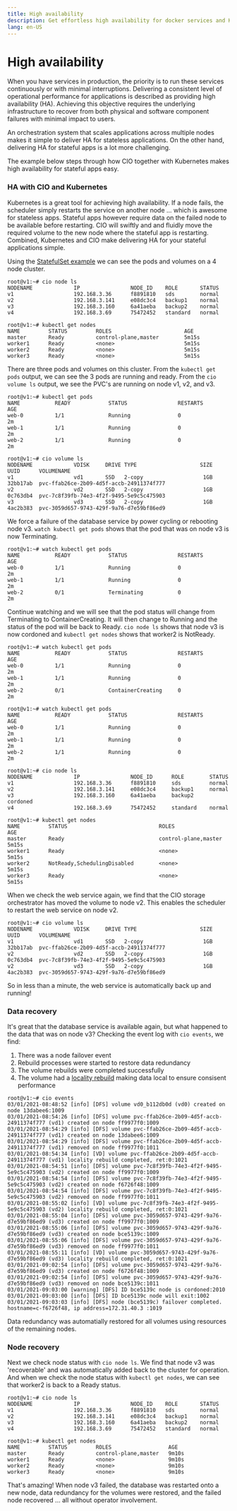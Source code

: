 ```yaml
---
title: High availability
description: Get effortless high availability for docker services and Kubernetes pods with Storidge
lang: en-US
---
```


# High availability

When you have services in production, the priority is to run these services continuously or with minimal interruptions. Delivering a consistent level of operational performance for applications is described as providing high availability (HA). Achieving this objective requires the underlying infrastructure to recover from both physical and software component failures with minimal impact to users.

An orchestration system that scales applications across multiple nodes makes it simple to deliver HA for stateless applications. On the other hand, delivering HA for stateful apps is a lot more challenging.

The example below steps through how CIO together with Kubernetes makes high availability for stateful apps easy.

<h3>HA with CIO and Kubernetes</h3>

Kubernetes is a great tool for achieving high availability. If a node fails, the scheduler simply restarts the service on another node ... which is awesome for stateless apps. Stateful apps however require data on the failed node to be available before restarting. CIO will swiftly and and fluidly move the required volume to the new node where the stateful app is restarting. Combined, Kubernetes and CIO make delivering HA for your stateful applications simple.

Using the [StatefulSet example](https://docs.storidge.com/kubernetes_storage/stateful_set.html) we can see the pods and volumes on a 4 node cluster.

```
root@v1:~# cio node ls
NODENAME             IP                NODE_ID    ROLE       STATUS
v1                   192.168.3.36      f8891810   sds        normal
v2                   192.168.3.141     e08dc3c4   backup1    normal
v3                   192.168.3.160     6a41aeba   backup2    normal
v4                   192.168.3.69      75472452   standard   normal

root@v1:~# kubectl get nodes
NAME         STATUS     	ROLES                  		AGE     
master	     Ready   		control-plane,master   		5m15s   
worker1  	 Ready   		<none>                 		5m15s   
worker2      Ready   		<none>                 		5m15s   
worker3      Ready   		<none>                 		5m15s   

```

There are three pods and volumes on this cluster. From the `kubectl get pods` output, we can see the 3 pods are running and ready. From the `cio volume ls` output, we see the PVC's are running on node v1, v2, and v3.
```
root@v1:~# kubectl get pods
NAME           READY            STATUS                RESTARTS            AGE                        
web-0		   1/1				Running				  0					  2m
web-1		   1/1				Running 			  0					  2m
web-2		   1/1				Running  			  0					  2m

root@v1:~# cio volume ls
NODENAME             VDISK     DRIVE TYPE                    SIZE  UUID      VOLUMENAME
v1  	             vd1       SSD   2-copy                   1GB  32bb17ab  pvc-ffab26ce-2b09-4d5f-accb-24911374f777
v2                   vd2       SSD   2-copy                   1GB  0c763db4  pvc-7c8f39fb-74e3-4f2f-9495-5e9c5c475903
v3                   vd3       SSD   2-copy                   1GB  4ac2b383  pvc-3059d657-9743-429f-9a76-d7e59bf86ed9

```

We force a failure of the database service by power cycling or rebooting node v3. `watch kubectl get pods` shows that the pod that was on node v3 is now Terminating.
```
root@v1:~# watch kubectl get pods
NAME           READY            STATUS                RESTARTS            AGE                        
web-0		   1/1				Running				  0					  2m
web-1		   1/1				Running 			  0					  2m
web-2		   0/1				Terminating  		  0					  2m

```

Continue watching and we will see that the pod status will change from Terminating to ContainerCreating. It will then change to Running and the status of the pod will be back to Ready. `cio node ls` shows that node v3 is now cordoned and `kubectl get nodes` shows that worker2 is NotReady.

```
root@v1:~# watch kubectl get pods
NAME           READY            STATUS                RESTARTS            AGE                        
web-0		   1/1				Running				  0					  2m
web-1		   1/1				Running 			  0					  2m
web-2		   0/1				ContainerCreating  	  0					  2m

root@v1:~# watch kubectl get pods
NAME           READY            STATUS                RESTARTS            AGE                        
web-0		   1/1				Running				  0					  2m
web-1		   1/1				Running 			  0					  2m
web-2		   1/1				Running  	  		  0					  2m

root@v1:~# cio node ls
NODENAME             IP                NODE_ID    	ROLE       	STATUS
v1                   192.168.3.36      f8891810   	sds        	normal
v2                   192.168.3.141     e08dc3c4   	backup1    	normal
v3                   192.168.3.160     6a41aeba   	backup2    	cordoned
v4                   192.168.3.69      75472452   	standard   	normal

root@v1:~# kubectl get nodes
NAME         STATUS     						ROLES                  AGE     
master	     Ready   							control-plane,master   5m15s   
worker1  	 Ready   							<none>                 5m15s   
worker2      NotReady,SchedulingDisabled   		<none>                 5m15s  
worker3      Ready   							<none>                 5m15s   

```

When we check the web service again, we find that the CIO storage orchestrator has moved the volume to node v2. This enables the scheduler to restart the web service on node v2.
```
root@v1:~# cio volume ls
NODENAME             VDISK     DRIVE TYPE                    SIZE  UUID      VOLUMENAME
v1  	             vd1       SSD   2-copy                   1GB  32bb17ab  pvc-ffab26ce-2b09-4d5f-accb-24911374f777
v2                   vd2       SSD   2-copy                   1GB  0c763db4  pvc-7c8f39fb-74e3-4f2f-9495-5e9c5c475903
v2                   vd3       SSD   2-copy                   1GB  4ac2b383  pvc-3059d657-9743-429f-9a76-d7e59bf86ed9

```

So in less than a minute, the web service is automatically back up and running!

<h3>Data recovery</h3>
It's great that the database service is available again, but what happened to the data that was on node v3? Checking the event log with <code>cio events</code>, we find:
<ol>
  <li>There was a node failover event</li>
  <li>Rebuild processes were started to restore data redundancy</li>
  <li>The volume rebuilds were completed successfully</li>
  <li>The volume had a <a href="https://storidge.com/blog/effortless-data-locality-with-storidge/">locality rebuild</a> making data local to ensure consisent performance</li>
</ol>

```
root@v1:~# cio events
03/01/2021-08:48:52 [info] [DFS] volume vd0_b112db0d (vd0) created on node 13dabee6:1009
03/01/2021-08:54:26 [info] [DFS] volume pvc-ffab26ce-2b09-4d5f-accb-24911374f777 (vd1) created on node ff9977f0:1009
03/01/2021-08:54:29 [info] [DFS] volume pvc-ffab26ce-2b09-4d5f-accb-24911374f777 (vd1) created on node 13dabee6:1009
03/01/2021-08:54:29 [info] [DFS] volume pvc-ffab26ce-2b09-4d5f-accb-24911374f777 (vd1) removed on node ff9977f0:1011
03/01/2021-08:54:34 [info] [VD] volume pvc-ffab26ce-2b09-4d5f-accb-24911374f777 (vd1) locality rebuild completed, ret:0:1021
03/01/2021-08:54:51 [info] [DFS] volume pvc-7c8f39fb-74e3-4f2f-9495-5e9c5c475903 (vd2) created on node ff9977f0:1009
03/01/2021-08:54:54 [info] [DFS] volume pvc-7c8f39fb-74e3-4f2f-9495-5e9c5c475903 (vd2) created on node f6726f48:1009
03/01/2021-08:54:54 [info] [DFS] volume pvc-7c8f39fb-74e3-4f2f-9495-5e9c5c475903 (vd2) removed on node ff9977f0:1011
03/01/2021-08:55:02 [info] [VD] volume pvc-7c8f39fb-74e3-4f2f-9495-5e9c5c475903 (vd2) locality rebuild completed, ret:0:1021
03/01/2021-08:55:04 [info] [DFS] volume pvc-3059d657-9743-429f-9a76-d7e59bf86ed9 (vd3) created on node ff9977f0:1009
03/01/2021-08:55:06 [info] [DFS] volume pvc-3059d657-9743-429f-9a76-d7e59bf86ed9 (vd3) created on node bce5139c:1009
03/01/2021-08:55:06 [info] [DFS] volume pvc-3059d657-9743-429f-9a76-d7e59bf86ed9 (vd3) removed on node ff9977f0:1011
03/01/2021-08:55:11 [info] [VD] volume pvc-3059d657-9743-429f-9a76-d7e59bf86ed9 (vd3) locality rebuild completed, ret:0:1021
03/01/2021-09:02:54 [info] [DFS] volume pvc-3059d657-9743-429f-9a76-d7e59bf86ed9 (vd3) created on node f6726f48:1009
03/01/2021-09:02:54 [info] [DFS] volume pvc-3059d657-9743-429f-9a76-d7e59bf86ed9 (vd3) removed on node bce5139c:1011
03/01/2021-09:03:00 [warning] [DFS] ID bce5139c node is cordoned:2010
03/01/2021-09:03:00 [info] [DFS] ID bce5139c node will exit:1002
03/01/2021-09:03:03 [info] [DFS] node (bce5139c) failover completed. hostname=c-f6726f48, ip address=172.31.40.3 :1019

```
Data redundancy was automatially restored for all volumes using resources of the remaining nodes.

<h3>Node recovery</h3>
Next we check node status with <code>cio node ls</code>. We find that node v3 was 'recoverable' and was automatically added back to the cluster for operation. And when we check the node status with <code>kubectl get nodes</code>, we can see that worker2 is back to a Ready status.

```
root@v1:~# cio node ls
NODENAME             IP                NODE_ID    ROLE       STATUS
v1                   192.168.3.36      f8891810   sds        normal
v2                   192.168.3.141     e08dc3c4   backup1    normal
v3                   192.168.3.160     6a41aeba   backup2    normal
v4                   192.168.3.69      75472452   standard   normal

root@v1:~# kubectl get nodes
NAME         STATUS     	ROLES                  AGE     
master	     Ready   		control-plane,master   9m10s   
worker1  	 Ready   		<none>                 9m10s   
worker2      Ready   		<none>                 9m10s   
worker3      Ready   		<none>                 9m10s   

```

That's amazing! When node v3 failed, the database was restarted onto a new node, data redundancy for the volumes were restored, and the failed node recovered ... all without operator involvement.

